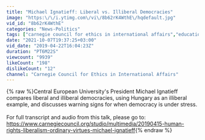 ```yaml
---
title: "Michael Ignatieff: Liberal vs. Illiberal Democracies"
image: "https:\/\/i.ytimg.com\/vi\/8b62rK4WthE\/hqdefault.jpg"
vid_id: "8b62rK4WthE"
categories: "News-Politics"
tags: ["carnegie council for ethics in international affairs","education","high school"]
date: "2021-10-07T19:37:25+03:00"
vid_date: "2019-04-22T16:04:23Z"
duration: "PT6M22S"
viewcount: "9939"
likeCount: "198"
dislikeCount: "12"
channel: "Carnegie Council for Ethics in International Affairs"
---
```

{% raw %}Central European University's President Michael Ignatieff compares liberal and illiberal democracies, using Hungary as an illiberal example, and discusses warning signs for when democracy is under stress.<br /><br />For full transcript and audio from this talk, please go to: <a rel="nofollow" target="blank" href="https://www.carnegiecouncil.org/studio/multimedia/20190415-human-rights-liberalism-ordinary-virtues-michael-ignatieff">https://www.carnegiecouncil.org/studio/multimedia/20190415-human-rights-liberalism-ordinary-virtues-michael-ignatieff</a>{% endraw %}
